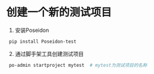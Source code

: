 # 创建一个新的测试项目
1. 安装Poseidon
```bash
 pip install Poseidon-test
```

2. 通过脚手架工具创建测试项目
```bash
 po-admin startproject mytest  # mytest为测试项目的名称
```
